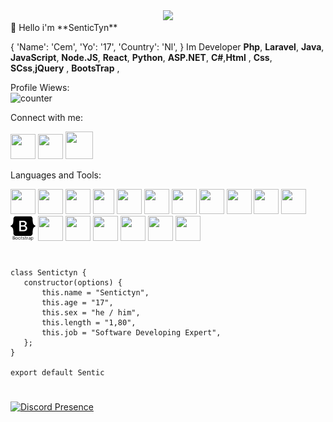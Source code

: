 <div align="center">
<img width="80%" src= "https://readme-typing-svg.demolab.com?font=Fira+Code&size=30&pause=1000&color=000000&center=true&width=435&lines=Welcome+To+My+Profile!;I'am+SenticTyn.;A+learning+new+things.">
</div>
👋 Hello i'm **SenticTyn**

{
   'Name': 'Cem',
   'Yo': '17',
   'Country': 'Nl',
} Im Developer **Php**, **Laravel**, **Java**, **JavaScript**, **Node.JS**, **React**, **Python**, **ASP.NET**, **C#**,**Html** , **Css**, **SCss**,**jQuery** , **BootsTrap** , 

Profile Wiews:
 &nbsp; <br> ![counter](https://profile-counter.glitch.me/{sentic}/count.svg)

Connect with me:
<p align="bottom-left">
<a href="https://www.instagram.com/sentictyn/" target"blank_"><img width="40" height="40" style="max-width: 100%; "src="https://raw.githubusercontent.com/rahuldkjain/github-profile-readme-generator/master/src/images/icons/Social/instagram.svg"></a>
<a href="https://discord.com/users/513053333011824651" target"blank_"><img width="40" height="40" style="max-width: 100%; "src="https://cdn-icons-png.flaticon.com/512/2111/2111370.png"></a>
<a href="https://github.com/sentictyn" target"blank_"><img width="44" height="44" style="max-width: 100%; "src="https://cdn2.iconfinder.com/data/icons/font-awesome/1792/github-square-512.png"></a>


Languages and Tools:
<p align="bottom-left">
<a href="https://www.php.net" target"blank_"><img width="40" height="40" style="max-width: 100%;" src="https://cdn-icons-png.flaticon.com/512/5968/5968332.png"></a>
<a href="https://www.java.com" target"blank_"><img width="40" height="40" style="max-width: 100%;" src="https://cdn-icons-png.flaticon.com/512/5968/5968282.png"></a>
<a href="https://www.javascript.com" target"blank_"><img width="40" height="40" style="max-width: 100%;" src="https://encrypted-tbn0.gstatic.com/images?q=tbn:ANd9GcS-bn6V_-mmgRTg8wDqmrgNT9TVlgETEs-UbkSOIlCCZA&s"></a>
<a href="https://nodejs.org" target"blank_"><img width="34" height="40" style="max-width: 100%;" src="https://icon-library.com/images/node-js-icon/node-js-icon-8.jpg"></a>
<a href="https://react.dev" target"blank_"><img width="40" height="40" style="max-width: 100%;" src="https://upload.wikimedia.org/wikipedia/commons/thumb/a/a7/React-icon.svg/2300px-React-icon.svg.png"></a>
<a href="https://reactnative.dev" target"blank_"><img width="40" height="40" style="max-width: 100%;" src="https://icons-for-free.com/iconfiles/png/512/design+development+facebook+framework+mobile+react+icon-1320165723839064798.png"></a>
<a href="https://www.w3schools.com/cs/index.php" target"blank_"><img width="40" height="40" style="max-width: 100%;" src="https://www.fermimattei.edu.it/wp-content/uploads/2023/02/c.png"></a>
<a href="https://laravel.com" target"blank_"><img width="40" height="40" style="max-width: 100%;" src="https://encrypted-tbn0.gstatic.com/images?q=tbn:ANd9GcRNaLPfZ6_d6UGQmaqGy7sseaVfHD6jekzyAZxiA-5ulg&s"></a>
<a href="https://www.python.org" target"blank_"><img width="40" height="40" style="max-width: 100%;" src="https://cdn3.iconfinder.com/data/icons/logos-and-brands-adobe/512/267_Python-512.png"></a>
<a href="https://www.w3schools.com/howto/howto_make_a_website.asp" target"blank_"><img width="40" height="40" style="max-width: 100%;" src="https://cdn-icons-png.flaticon.com/512/5968/5968267.png"></a>
<a href="https://www.awwwards.com/websites/css3/" target"blank_"><img width="40" height="40" style="max-width: 100%;" src="https://cdn-icons-png.flaticon.com/512/5968/5968242.png"></a>
<a href="https://getbootstrap.com" target"blank_"><img width="40" height="40" style="max-width: 100%;"src="https://raw.githubusercontent.com/devicons/devicon/master/icons/bootstrap/bootstrap-plain-wordmark.svg"></a>
<a href="https://jquery.com" target"blank_"><img width="40" height="40" style="max-width: 100%;"src="https://cdn.iconscout.com/icon/free/png-256/jquery-8-1175153.png"></a>
<a href="https://www.mysql.com" target"blank_"><img width="40" height="40" style="max-width: 100%;" src="https://cdn4.iconfinder.com/data/icons/logos-3/181/MySQL-512.png"></a>
<a href="https://mariadb.org" target"blank_"><img width="40" height="40" style="max-width: 100%;" src="https://openexpoeurope.com/wp-content/uploads/2018/05/mariadb.png"></a>
<a href="https://www.postgresql.org" target"blank_"><img width="40" height="40" style="max-width: 100%;" src="https://cdn.iconscout.com/icon/free/png-256/postgresql-11-1175122.png"></a>
<a href="https://www.microsoft.com/tr-tr/sql-server/sql-server-downloads" target"blank_"><img width="40" height="40" style="max-width: 100%;" src="https://cdn-icons-png.flaticon.com/512/5968/5968364.png"></a>
<a href="https://www.postman.com/" target"blank_"><img width="40" height="40" style="max-width: 100%;" src="https://uxwing.com/wp-content/themes/uxwing/download/brands-and-social-media/postman-icon.png"></a>

#

 ``` 
class Sentictyn {
    constructor(options) {
        this.name = "Sentictyn",
        this.age = "17",
        this.sex = "he / him",
        this.length = "1,80",
        this.job = "Software Developing Expert",
    };
}

export default Sentic
```   
#

[![Discord Presence](https://lanyard.cnrad.dev/api/513053333011824651
                            )](https://discord.com/users/513053333011824651)
  



